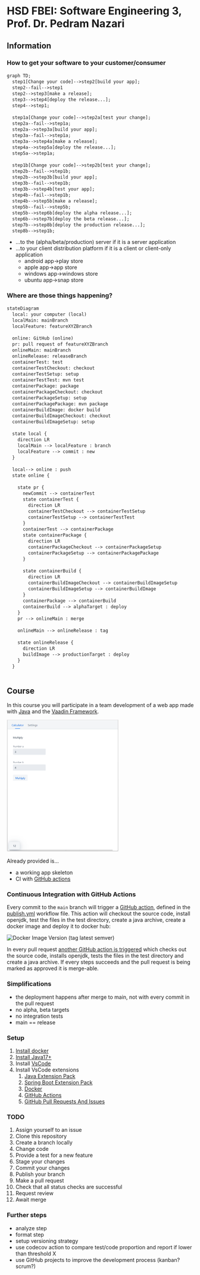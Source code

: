 # HSD FBEI: Software Engineering 3, Prof. Dr. Pedram Nazari

## Information
### How to get your software to your customer/consumer

```mermaid
graph TD;
  step1[Change your code]-->step2[build your app];
  step2--fail-->step1
  step2-->step3[make a release];
  step3-->step4[deploy the release...];
  step4-->step1;

  step1a[Change your code]-->step2a[test your change];
  step2a--fail-->step1a;
  step2a-->step3a[build your app];
  step3a--fail-->step1a;
  step3a-->step4a[make a release];
  step4a-->step5a[deploy the release...];
  step5a-->step1a;

  step1b[Change your code]-->step2b[test your change];
  step2b--fail-->step1b;
  step2b-->step3b[build your app];
  step3b--fail-->step1b;
  step3b-->step4b[test your app];
  step4b--fail-->step1b;
  step4b-->step5b[make a release];
  step5b--fail-->step5b;
  step5b-->step6b[deploy the alpha release...];
  step6b-->step7b[deploy the beta release...];
  step7b-->step8b[deploy the production release...];
  step8b-->step1b;

```

- ...to the (alpha/beta/production) server if it is a server application
- ...to your client distribution platform if it is a client or client-only application
  - android app->play store
  - apple app->app store
  - windows app->windows store
  - ubuntu app->snap store

### Where are those things happening?

```mermaid
stateDiagram
  local: your computer (local)
  localMain: mainBranch
  localFeature: featureXYZBranch
  
  online: GitHub (online)
  pr: pull request of featureXYZBranch
  onlineMain: mainBranch
  onlineRelease: releaseBranch
  containerTest: test
  containerTestCheckout: checkout
  containerTestSetup: setup
  containerTestTest: mvn test
  containerPackage: package
  containerPackageCheckout: checkout
  containerPackageSetup: setup
  containerPackagePackage: mvn package
  containerBuildImage: docker build
  containerBuildImageCheckout: checkout
  containerBuildImageSetup: setup

  state local {
    direction LR
    localMain --> localFeature : branch
    localFeature --> commit : new
  }
  
  local--> online : push
  state online {

    state pr {
      newCommit --> containerTest
      state containerTest {
        direction LR
        containerTestCheckout --> containerTestSetup
        containerTestSetup --> containerTestTest
      }
      containerTest --> containerPackage
      state containerPackage {
        direction LR
        containerPackageCheckout --> containerPackageSetup
        containerPackageSetup --> containerPackagePackage
      }
   
      state containerBuild {
        direction LR
        containerBuildImageCheckout --> containerBuildImageSetup
        containerBuildImageSetup --> containerBuildImage
      }
      containerPackage --> containerBuild
      containerBuild --> alphaTarget : deploy
    }    
    pr --> onlineMain : merge

    onlineMain --> onlineRelease : tag

    state onlineRelease {
      direction LR
      buildImage --> productionTarget : deploy
    }   
  }
  
```

## Course

In this course you will participate in a team development of a web app made with [Java](https://openjdk.org/) and the [Vaadin Framework](https://vaadin.com/).

<img src=".github/images/start_light.png" alt="drawing" width="300"/>


Already provided is...

- a working app skeleton
- CI with [GitHub actions](https://github.com/features/actions)

### Continuous Integration with GitHub Actions

Every commit to the `main` branch will trigger a [GitHub action](https://github.com/features/actions), defined in the [publish.yml](https://github.com/hsd-inflab/se3/blob/main/.github/workflows/publish.yml) workflow file. This action will checkout the source code, install openjdk, test the files in the test directory, create a java archive, create a docker image and deploy it to docker hub:

![Docker Image Version (tag latest semver)](https://img.shields.io/docker/v/feichtmeier/hub/main?logo=docker&label=Deployed%20to%20dockerhub&link=https%3A%2F%2Fhub.docker.com%2Frepository%2Fdocker%2Ffeichtmeier%2Fhub%2Fgeneral)

In every pull request [another GitHub action is triggered](https://github.com/hsd-inflab/se3/blob/main/.github/workflows/CI.yml) which checks out the source code, installs openjdk, tests the files in the test directory and create a java archive.
If every steps succeeds and the pull request is being marked as approved it is merge-able.

### Simplifications

- the deployment happens after merge to main, not with every commit in the pull request
- no alpha, beta targets
- no integration tests
- main == release

### Setup
1) [Install docker](https://www.docker.com/products/docker-desktop/)
2) [Install Java17+](https://adoptium.net/de/)
3) Install [VsCode](https://code.visualstudio.com/)
4) Install VsCode extensions
   1) [Java Extension Pack](https://marketplace.visualstudio.com/items?itemName=vscjava.vscode-java-pack)
   2) [Spring Boot Extension Pack](https://marketplace.visualstudio.com/items?itemName=vmware.vscode-boot-dev-pack)
   3) [Docker](https://marketplace.visualstudio.com/items?itemName=ms-azuretools.vscode-docker)
   4) [GitHub Actions](https://marketplace.visualstudio.com/items?itemName=GitHub.vscode-github-actions)
   5) [GitHub Pull Requests And Issues](https://marketplace.visualstudio.com/items?itemName=GitHub.vscode-pull-request-github)

### TODO
1) Assign yourself to an issue
2) Clone this repository
3) Create a branch locally
4) Change code
5) Provide a test for a new feature
6) Stage your changes
7) Commit your changes
8) Publish your branch
9) Make a pull request
10) Check that all status checks are successful
11) Request review
12) Await merge

### Further steps

- analyze step
- format step
- setup versioning strategy
- use codecov action to compare test/code proportion and report if lower than threshold X
- use GitHub projects to improve the development process (kanban? scrum?) 